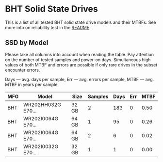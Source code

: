 BHT Solid State Drives
======================

This is a list of all tested BHT solid state drive models and their MTBFs. See
more info on reliability test in the [README](https://github.com/linuxhw/SMART).

SSD by Model
------------

Please take all columns into account when reading the table. Pay attention on the
number of tested samples and power-on days. Simultaneous high values of both MTBF
and errors are possible if only rare drives in the subset encounter errors.

Days   — avg. days per sample,
Err    — avg. errors per sample,
MTBF   — avg. MTBF in years per sample.

| MFG       | Model              | Size   | Samples | Days  | Err   | MTBF   |
|-----------|--------------------|--------|---------|-------|-------|--------|
| BHT       | WR202HH032G E70... | 32 GB  | 2       | 183   | 0     | 0.50   |
| BHT       | WR202I0064G E70... | 64 GB  | 1       | 95    | 0     | 0.26   |
| BHT       | WR202I0064G E70... | 64 GB  | 2       | 6     | 0     | 0.02   |
| BHT       | WR202I0032G E70... | 32 GB  | 1       | 1     | 0     | 0.00   |

